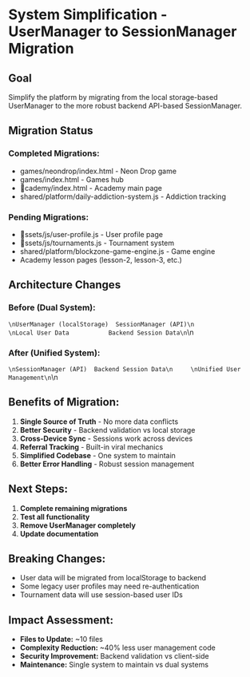 # System Simplification - UserManager to SessionManager Migration

##  **Goal**
Simplify the platform by migrating from the local storage-based UserManager to the more robust backend API-based SessionManager.

##  **Migration Status**

###  **Completed Migrations:**
- games/neondrop/index.html - Neon Drop game
- games/index.html - Games hub
- cademy/index.html - Academy main page
- shared/platform/daily-addiction-system.js - Addiction tracking

###  **Pending Migrations:**
- ssets/js/user-profile.js - User profile page
- ssets/js/tournaments.js - Tournament system
- shared/platform/blockzone-game-engine.js - Game engine
- Academy lesson pages (lesson-2, lesson-3, etc.)

##  **Architecture Changes**

### **Before (Dual System):**
`\nUserManager (localStorage)  SessionManager (API)\n                                \nLocal User Data           Backend Session Data\n`\n
### **After (Unified System):**
`\nSessionManager (API)  Backend Session Data\n     \nUnified User Management\n`\n
##  **Benefits of Migration:**

1. **Single Source of Truth** - No more data conflicts
2. **Better Security** - Backend validation vs local storage
3. **Cross-Device Sync** - Sessions work across devices
4. **Referral Tracking** - Built-in viral mechanics
5. **Simplified Codebase** - One system to maintain
6. **Better Error Handling** - Robust session management

##  **Next Steps:**

1. **Complete remaining migrations**
2. **Test all functionality**
3. **Remove UserManager completely**
4. **Update documentation**

##  **Breaking Changes:**
- User data will be migrated from localStorage to backend
- Some legacy user profiles may need re-authentication
- Tournament data will use session-based user IDs

##  **Impact Assessment:**
- **Files to Update:** ~10 files
- **Complexity Reduction:** ~40% less user management code
- **Security Improvement:** Backend validation vs client-side
- **Maintenance:** Single system to maintain vs dual systems
